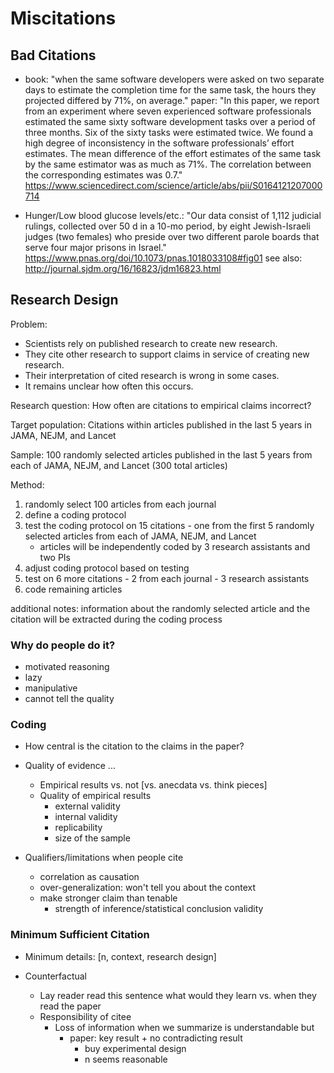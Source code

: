 # Miscitations


## Bad Citations

* book: "when the same software developers were asked on two separate days to estimate the completion time for the same task, the hours they projected differed by 71%, on average." paper: "In this paper, we report from an experiment where seven experienced software professionals estimated the same sixty software development tasks over a period of three months. Six of the sixty tasks were estimated twice. We found a high degree of inconsistency in the software professionals’ effort estimates. The mean difference of the effort estimates of the same task by the same estimator was as much as 71%. The correlation between the corresponding estimates was 0.7." https://www.sciencedirect.com/science/article/abs/pii/S0164121207000714

* Hunger/Low blood glucose levels/etc.: "Our data consist of 1,112 judicial rulings, collected over 50 d in a 10-mo period, by eight Jewish-Israeli judges (two females) who preside over two different parole boards that serve four major prisons in Israel." https://www.pnas.org/doi/10.1073/pnas.1018033108#fig01 see also: http://journal.sjdm.org/16/16823/jdm16823.html

## Research Design

Problem: 

- Scientists rely on published research to create new research.
- They cite other research to support claims in service of creating new research.  
- Their interpretation of cited research is wrong in some cases.
- It remains unclear how often this occurs.

Research question: How often are citations to empirical claims incorrect?

Target population: Citations within articles published in the last 5 years in JAMA, NEJM, and Lancet

Sample: 100 randomly selected articles published in the last 5 years from each of JAMA, NEJM, and Lancet (300 total articles)

Method: 

1. randomly select 100 articles from each journal
2. define a coding protocol
3. test the coding protocol on 15 citations - one from the first 5 randomly selected articles from each of JAMA, NEJM, and Lancet
	- articles will be independently coded by 3 research assistants and two PIs
4. adjust coding protocol based on testing
5. test on 6 more citations - 2 from each journal - 3 research assistants
6. code remaining articles

additional notes: information about the randomly selected article and the citation will be extracted during the coding process


### Why do people do it?

* motivated reasoning
* lazy
* manipulative
* cannot tell the quality

### Coding

* How central is the citation to the claims in the paper?

* Quality of evidence ...
	* Empirical results vs. not [vs. anecdata vs. think pieces]
	* Quality of empirical results
		* external validity
		* internal validity
		* replicability
		* size of the sample

* Qualifiers/limitations when people cite
	* correlation as causation
	* over-generalization: won't tell you about the context
	* make stronger claim than tenable 
		- strength of inference/statistical conclusion validity

### Minimum Sufficient Citation

* Minimum details: [n, context, research design]

* Counterfactual
	* Lay reader read this sentence what would they learn vs. when they read the paper
	* Responsibility of citee
		- Loss of information when we summarize is understandable but 
			- paper: key result + no contradicting result 
				- buy experimental design
				- n seems reasonable
